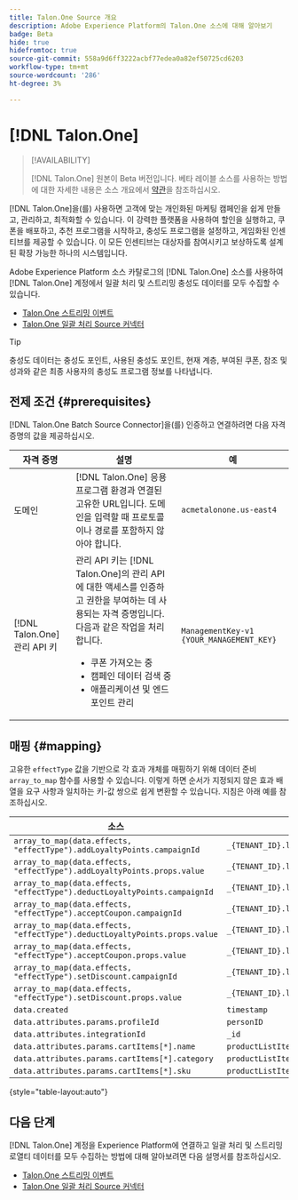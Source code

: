 ```yaml
---
title: Talon.One Source 개요
description: Adobe Experience Platform의 Talon.One 소스에 대해 알아보기
badge: Beta
hide: true
hidefromtoc: true
source-git-commit: 558a9d6ff3222acbf77edea0a82ef50725cd6203
workflow-type: tm+mt
source-wordcount: '286'
ht-degree: 3%

---
```


# [!DNL Talon.One]

>[!AVAILABILITY]
>
>[!DNL Talon.One] 원본이 Beta 버전입니다. 베타 레이블 소스를 사용하는 방법에 대한 자세한 내용은 소스 개요에서 [약관](../../home.md#terms-and-conditions)을 참조하십시오.

[!DNL Talon.One]을(를) 사용하면 고객에 맞는 개인화된 마케팅 캠페인을 쉽게 만들고, 관리하고, 최적화할 수 있습니다. 이 강력한 플랫폼을 사용하여 할인을 실행하고, 쿠폰을 배포하고, 추천 프로그램을 시작하고, 충성도 프로그램을 설정하고, 게임화된 인센티브를 제공할 수 있습니다. 이 모든 인센티브는 대상자를 참여시키고 보상하도록 설계된 확장 가능한 하나의 시스템입니다.

Adobe Experience Platform 소스 카탈로그의 [!DNL Talon.One] 소스를 사용하여 [!DNL Talon.One] 계정에서 일괄 처리 및 스트리밍 충성도 데이터를 모두 수집할 수 있습니다.

* [Talon.One 스트리밍 이벤트](../../tutorials/ui/create/loyalty/talon-one-streaming.md)
* [Talon.One 일괄 처리 Source 커넥터](../../tutorials/ui/create/loyalty/talon-one-batch.md)

>[!TIP]
>
>충성도 데이터는 충성도 포인트, 사용된 충성도 포인트, 현재 계층, 부여된 쿠폰, 참조 및 성과와 같은 최종 사용자의 충성도 프로그램 정보를 나타냅니다.

## 전제 조건 {#prerequisites}

[!DNL Talon.One Batch Source Connector]을(를) 인증하고 연결하려면 다음 자격 증명의 값을 제공하십시오.

| 자격 증명 | 설명 | 예 |
| --- | --- | --- |
| 도메인 | [!DNL Talon.One] 응용 프로그램 환경과 연결된 고유한 URL입니다. 도메인을 입력할 때 프로토콜이나 경로를 포함하지 않아야 합니다. | `acmetalonone.us-east4` |
| [!DNL Talon.One] 관리 API 키 | 관리 API 키는 [!DNL Talon.One]의 관리 API에 대한 액세스를 인증하고 권한을 부여하는 데 사용되는 자격 증명입니다. 다음과 같은 작업을 처리합니다. <ul><li>쿠폰 가져오는 중</li><li>캠페인 데이터 검색 중</li><li>애플리케이션 및 엔드포인트 관리</li></ul> | `ManagementKey-v1 {YOUR_MANAGEMENT_KEY}` |

## 매핑 {#mapping}

고유한 `effectType` 값을 기반으로 각 효과 개체를 매핑하기 위해 데이터 준비 `array_to_map` 함수를 사용할 수 있습니다. 이렇게 하면 순서가 지정되지 않은 효과 배열을 요구 사항과 일치하는 키-값 쌍으로 쉽게 변환할 수 있습니다. 지침은 아래 예를 참조하십시오.

| 소스 | 대상 |
| ---- | --- |
| `array_to_map(data.effects, "effectType").addLoyaltyPoints.campaignId` | `_{TENANT_ID}.loyalty.pointsGained[0].promotionId` |
| `array_to_map(data.effects, "effectType").addLoyaltyPoints.props.value` | `_{TENANT_ID}.loyalty.pointsGained[0].value` |
| `array_to_map(data.effects, "effectType").deductLoyaltyPoints.campaignId` | `_{TENANT_ID}.loyalty.pointsRedemption[0].promotionId` |
| `array_to_map(data.effects, "effectType").acceptCoupon.campaignId` | `_{TENANT_ID}.loyalty.couponRedemption[0].campaignId` |
| `array_to_map(data.effects, "effectType").deductLoyaltyPoints.props.value` | `_{TENANT_ID}.loyalty.pointsRedemption[0].value` |
| `array_to_map(data.effects, "effectType").acceptCoupon.props.value` | `_{TENANT_ID}.loyalty.couponRedemption[0].id` |
| `array_to_map(data.effects, "effectType").setDiscount.campaignId` | `_{TENANT_ID}.loyalty.discounts[0].promotionId` |
| `array_to_map(data.effects, "effectType").setDiscount.props.value` | `_{TENANT_ID}.loyalty.discounts[0].value` |
| `data.created` | `timestamp` |
| `data.attributes.params.profileId` | `personID` |
| `data.attributes.integrationId` | `_id` |
| `data.attributes.params.cartItems[*].name` | `productListItems[*].name` |
| `data.attributes.params.cartItems[*].category` | `productListItems[*].productCategories[0].categoryID` |
| `data.attributes.params.cartItems[*].sku` | `productListItems[*].SKU` |

{style="table-layout:auto"}

## 다음 단계

[!DNL Talon.One] 계정을 Experience Platform에 연결하고 일괄 처리 및 스트리밍 로열티 데이터를 모두 수집하는 방법에 대해 알아보려면 다음 설명서를 참조하십시오.

* [Talon.One 스트리밍 이벤트](../../tutorials/ui/create/loyalty/talon-one-streaming.md)
* [Talon.One 일괄 처리 Source 커넥터](../../tutorials/ui/create/loyalty/talon-one-batch.md)
